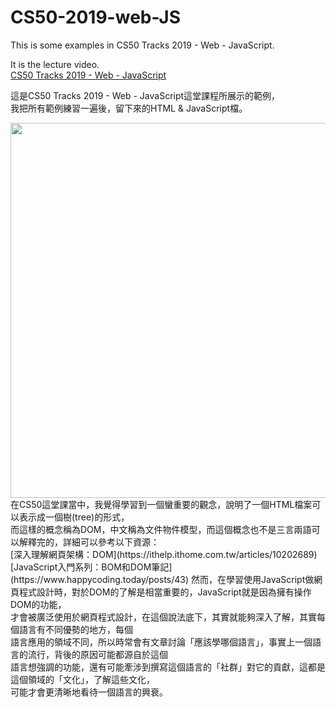 # CS50-2019-web-JS
This is some examples in CS50 Tracks 2019 - Web - JavaScript.

It is the lecture video.<br>
[CS50 Tracks 2019 - Web - JavaScript](https://www.youtube.com/watch?v=7NPcZSrcA5o&list=PLhQjrBD2T382xHP1dYqfF6kRqL7xBTQNJ)

這是CS50 Tracks 2019 - Web - JavaScript這堂課程所展示的範例，<br>
我把所有範例練習一遍後，留下來的HTML & JavaScript檔。

<img src="https://i.imgur.com/QyDtuog.png" width="600">
在CS50這堂課當中，我覺得學習到一個蠻重要的觀念，說明了一個HTML檔案可以表示成一個樹(tree)的形式，<br>
而這樣的概念稱為DOM，中文稱為文件物件模型，而這個概念也不是三言兩語可以解釋完的，詳細可以參考以下資源：<br>
[深入理解網頁架構：DOM](https://ithelp.ithome.com.tw/articles/10202689)
[JavaScript入門系列：BOM和DOM筆記](https://www.happycoding.today/posts/43)
然而，在學習使用JavaScript做網頁程式設計時，對於DOM的了解是相當重要的，JavaScript就是因為擁有操作DOM的功能，<br>
才會被廣泛使用於網頁程式設計，在這個說法底下，其實就能夠深入了解，其實每個語言有不同優勢的地方，每個<br>
語言應用的領域不同，所以時常會有文章討論「應該學哪個語言」，事實上一個語言的流行，背後的原因可能都源自於這個<br>
語言想強調的功能，還有可能牽涉到撰寫這個語言的「社群」對它的貢獻，這都是這個領域的「文化」，了解這些文化，<br>
可能才會更清晰地看待一個語言的興衰。
